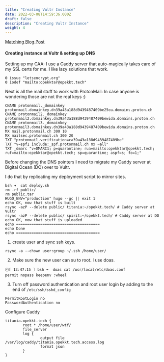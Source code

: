 ```yaml
---
title: "Creating Vultr Instance"
date: 2022-03-08T14:59:36.000Z
draft: false
description: "Creating Vultr Instance"
weight: 4
---
```


[Matching Blog Post](/blog/2022/03/16/creating_vultr_instance/)

#### Creating instance at Vultr & setting up DNS

Setting up my CAA: I use a Caddy server that auto-magically takes care of my SSL certs for me. I like lazy solutions that work.

```
0 issue "letsencrypt.org"
0 iodef "mailto:opekktar@opekkt.tech"
```

Next is all the mail stuff to work with ProtonMail: In case anyone is wondering those are not the real keys :)

```
CNAME protonmail._domainkey protonmail.domainkey.dn39a43a188d9439487409be25ea.domains.proton.ch
CNAME protonmail2._domainkey protonmail2.domainkey.dn39a43a188d9439487409bewida.domains.proton.ch
CNAME protonmail3._domainkey protonmail3.domainkey.dn39a43a188d9439487409bewida.domains.proton.ch
MX mail.protonmail.ch 300 10
MX mailsec.protonmail.ch 300 20
TXT "protonmail-verification=ca39a43a188d9439487409be"
TXT "v=spf1 include:_spf.protonmail.ch mx ~all"
TXT _dmarc "v=DMARC1; p=quarantine; rua=mailto:opekktar@opekkt.tech; ruf=mailto:opekktar@opekkt.tech; sp=quarantine; aspf=s; fo=1;"
```

Before changing the DNS pointers I need to migrate my Caddy server at Digital Ocean (DO) over to Vultr.

I do that by replicating my deployment script to mirror sites.

```
bsh ➜  cat deploy.sh
rm -rf public/
rm public.tar
HUGO_ENV="production" hugo --gc || exit 1
echo OK, now that stuff is built
rsync -azP --delete public/ titania:~/opekkt.tech/ # Caddy server at Vultr
rsync -azP --delete public/ spirit:~/opekkt.tech/ # Caddy server at DO
echo OK, now that stuff is uploaded
echo ======================================
echo Done
echo ======================================
```

1. create user and sync ssh keys.

  ```
  rsync -a --chown user:group ~/.ssh /home/user/
  ```

2. Make sure the new user can su to root. I use doas.

  ```
  🕙[ 13:47:15 ] bsh ➜  doas cat /usr/local/etc/doas.conf
  permit nopass keepenv :wheel
  ```

3. Turn off password authentication and root user login by adding to the end of `/etc/ssh/sshd_config`

  ```
  PermitRootLogin no
  PasswordAuthentication no
  ```

  Configure Caddy

```
titania.opekkt.tech {
        root * /home/user/wtf/
        file_server
        log {
                output file /var/log/caddy/titania.opekkt.tech.access.log
                format json
        }
}
```
